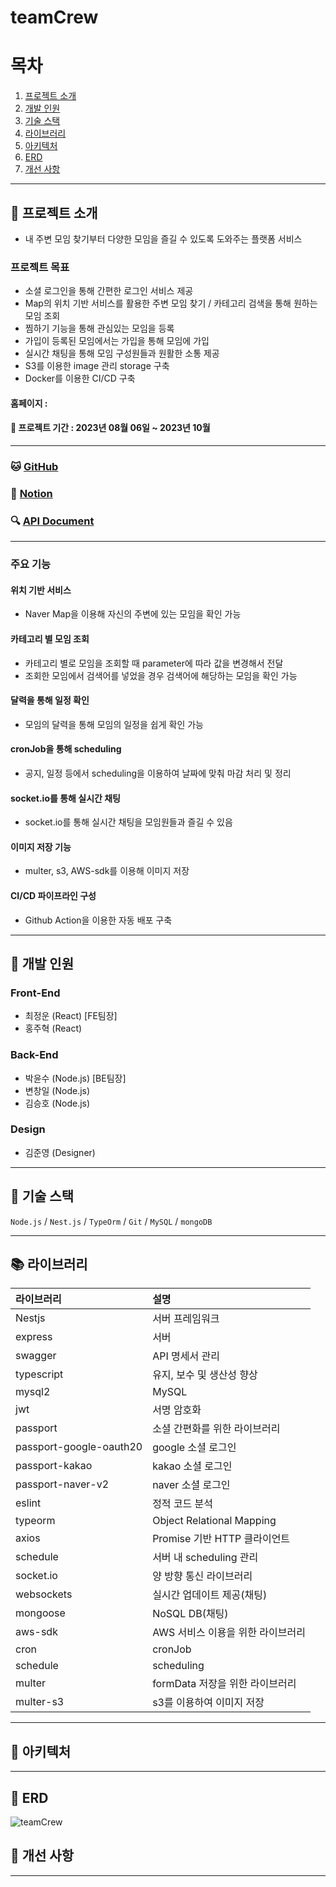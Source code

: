 # teamCrew

# 목차

1. [프로젝트 소개](#loudspeaker-프로젝트-소개)
2. [개발 인원](#office-개발-인원)
3. [기술 스택](#wrench-기술-스택)
4. [라이브러리](#books-라이브러리)
5. [아키텍처](#pushpin-아키텍처)
6. [ERD](#bank-erd)
7. [개선 사항](#rocket-개선-사항)

---

## :loudspeaker: 프로젝트 소개

- 내 주변 모임 찾기부터 다양한 모임을 즐길 수 있도록 도와주는 플랫폼 서비스

### 프로젝트 목표

- 소셜 로그인을 통해 간편한 로그인 서비스 제공
- Map의 위치 기반 서비스를 활용한 주변 모임 찾기 / 카테고리 검색을 통해 원하는 모임 조회
- 찜하기 기능을 통해 관심있는 모임을 등록
- 가입이 등록된 모임에서는 가입을 통해 모임에 가입
- 실시간 채팅을 통해 모임 구성원들과 원활한 소통 제공
- S3를 이용한 image 관리 storage 구축
- Docker를 이용한 CI/CD 구축

#### 홈페이지 :

#### :calendar: 프로젝트 기간 : 2023년 08월 06일 ~ 2023년 10월

---

### :cat: [GitHub](https://github.com/teamCrew-service)

### :scroll: [Notion](https://burly-fridge-a81.notion.site/Team-CREW-d3269422b794420495da4d74548012cd?pvs=4)

### :mag: [API Document](http://13.125.234.29/swagger)

---

### 주요 기능

#### 위치 기반 서비스

- Naver Map을 이용해 자신의 주변에 있는 모임을 확인 가능

#### 카테고리 별 모임 조회

- 카테고리 별로 모임을 조회할 때 parameter에 따라 값을 변경해서 전달
- 조회한 모임에서 검색어를 넣었을 경우 검색어에 해당하는 모임을 확인 가능

#### 달력을 통해 일정 확인

- 모임의 달력을 통해 모임의 일정을 쉽게 확인 가능

#### cronJob을 통해 scheduling

- 공지, 일정 등에서 scheduling을 이용하여 날짜에 맞춰 마감 처리 및 정리

#### socket.io를 통해 실시간 채팅

- socket.io를 통해 실시간 채팅을 모임원들과 즐길 수 있음

#### 이미지 저장 기능

- multer, s3, AWS-sdk를 이용해 이미지 저장

#### CI/CD 파이프라인 구성

- Github Action을 이용한 자동 배포 구축

---

## :office: 개발 인원

### Front-End

- 최정운 (React) [FE팀장]
- 홍주혁 (React)

### Back-End

- 박윤수 (Node.js) [BE팀장]
- 변창일 (Node.js)
- 김승호 (Node.js)

### Design

- 김준영 (Designer)

---

## :wrench: 기술 스택

<code>Node.js</code> / <code>Nest.js</code> / <code>TypeOrm</code> / <code>Git</code> / <code>MySQL</code> / <code>mongoDB</code>

---

## :books: 라이브러리

| 라이브러리              | 설명                              |
| :---------------------- | :-------------------------------- |
| Nestjs                  | 서버 프레임워크                   |
| express                 | 서버                              |
| swagger                 | API 명세서 관리                   |
| typescript              | 유지, 보수 및 생산성 향상         |
| mysql2                  | MySQL                             |
| jwt                     | 서명 암호화                       |
| passport                | 소셜 간편화를 위한 라이브러리     |
| passport-google-oauth20 | google 소셜 로그인                |
| passport-kakao          | kakao 소셜 로그인                 |
| passport-naver-v2       | naver 소셜 로그인                 |
| eslint                  | 정적 코드 분석                    |
| typeorm                 | Object Relational Mapping         |
| axios                   | Promise 기반 HTTP 클라이언트      |
| schedule                | 서버 내 scheduling 관리           |
| socket.io               | 양 방향 통신 라이브러리           |
| websockets              | 실시간 업데이트 제공(채팅)        |
| mongoose                | NoSQL DB(채팅)                    |
| aws-sdk                 | AWS 서비스 이용을 위한 라이브러리 |
| cron                    | cronJob                           |
| schedule                | scheduling                        |
| multer                  | formData 저장을 위한 라이브러리   |
| multer-s3               | s3를 이용하여 이미지 저장         |

---

## :pushpin: 아키텍처

---

## :bank: ERD

![teamCrew](https://github.com/teamCrew-service/BACK/assets/125416958/5a055e39-5957-4bdc-be16-cd12f3738e39)


## :rocket: 개선 사항

---
